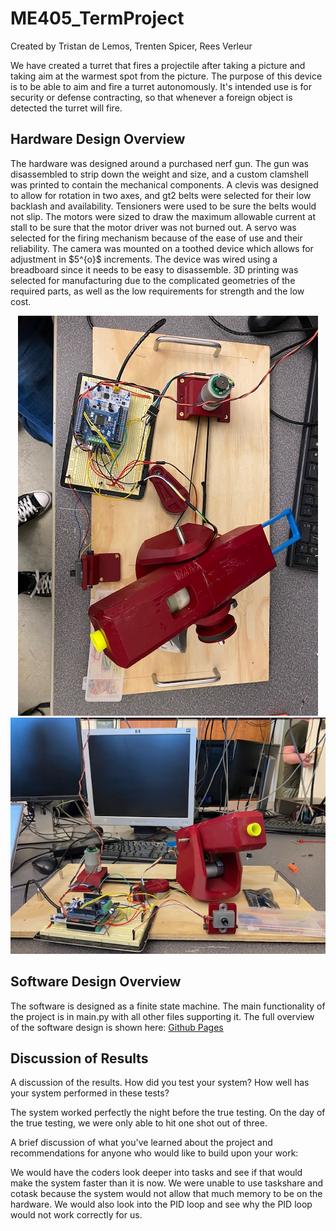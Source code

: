 # ME405_TermProject
Created by Tristan de Lemos, Trenten Spicer, Rees Verleur

We have created a turret that fires a projectile after taking a picture and taking aim at the warmest spot from the picture. The purpose of this device is to be able to aim and fire a turret autonomously. It's intended use is for security or defense contracting, so that whenever a foreign object is detected the turret will fire.

## Hardware Design Overview
The hardware was designed around a purchased nerf gun. The gun was disassembled to strip down the weight and size, and a custom clamshell was printed to contain the mechanical components. A clevis was designed to allow for rotation in two axes, and gt2 belts were selected for their low backlash and availability. Tensioners were used to be sure the belts would not slip. The motors were sized to draw the maximum allowable current at stall to be sure that the motor driver was not burned out. A servo was selected for the firing mechanism because of the ease of use and their reliability. The camera was mounted on a toothed device which allows for adjustment in  $5^\{o}$ increments. The device was wired using a breadboard since it needs to be easy to disassemble. 3D printing was selected for manufacturing due to the complicated geometries of the required parts, as well as the low requirements for strength and the low cost.
<div align="center">
  <img src="src/hardware1.jpg" alt="Alt text">
  <img src="src/hardware2.jpg" alt="Alt text">
</div>


## Software Design Overview

The software is designed as a finite state machine. The main functionality of the project is in main.py with all other files supporting it.
The full overview of the software design is shown here:
[Github Pages](https://tristandelemos.github.io/ME405_TermProject/)



## Discussion of Results

A discussion of the results.  How did you test your system?  How well has your system performed in these tests?

The system worked perfectly the night before the true testing. On the day of the true testing, we were only able to hit one shot out of three.

A brief discussion of what you've learned about the project and recommendations for anyone who would like to build upon your work:

We would have the coders look deeper into tasks and see if that would make the system faster than it is now. We were unable to use taskshare and cotask because the system would not allow that much memory to be on the hardware. We would also look into the PID loop and see why the PID loop would not work correctly for us.

